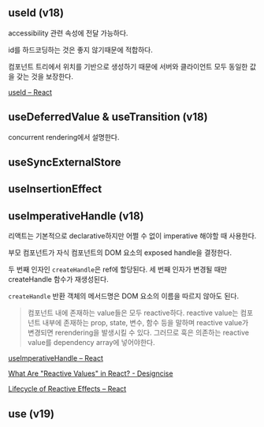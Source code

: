 ## useId (v18)

accessibility 관련 속성에 전달 가능하다.

id를 하드코딩하는 것은 좋지 않기때문에 적합하다.

컴포넌트 트리에서 위치를 기반으로 생성하기 때문에 서버와 클라이언트 모두 동일한 값을 갖는 것을 보장한다.

[useId – React](https://react.dev/reference/react/useId)

## useDeferredValue & useTransition (v18)

concurrent rendering에서 설명한다.

## useSyncExternalStore

## useInsertionEffect

## useImperativeHandle (v18)

리액트는 기본적으로 declarative하지만 어쩔 수 없이 imperative 해야할 때 사용한다.

부모 컴포넌트가 자식 컴포넌트의 DOM 요소의 exposed handle을 결정한다.

두 번째 인자인 `createHandle`은 ref에 할당된다. 세 번째 인자가 변경될 때만 createHandle 함수가 재생성된다.

`createHandle` 반환 객체의 메서드명은 DOM 요소의 이름을 따르지 않아도 된다.

> 컴포넌트 내에 존재하는 value들은 모두 reactive하다. reactive value는 컴포넌트 내부에 존재하는 prop, state, 변수, 함수 등을 말하며 reactive value가 변경되면 rerendering을 발생시킬 수 있다. 그러므로 훅은 의존하는 reactive value를 dependency array에 넣어야한다.

[useImperativeHandle – React](https://react.dev/reference/react/useImperativeHandle)

[What Are "Reactive Values" in React? - Designcise](https://www.designcise.com/web/tutorial/what-are-reactive-values-in-react)

[Lifecycle of Reactive Effects – React](https://react.dev/learn/lifecycle-of-reactive-effects)

## use (v19)
